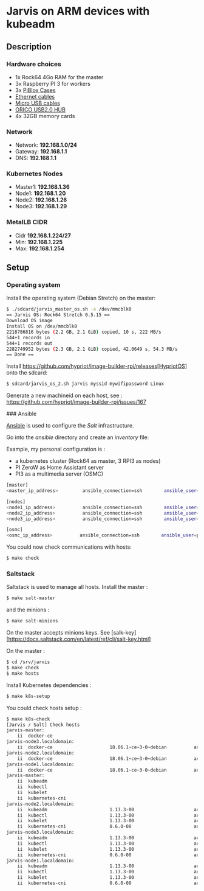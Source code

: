 # Jarvis on ARM devices with kubeadm

## Description

### Hardware choices

* 1x Rock64 4Go RAM for the master
* 3x Raspberry PI 3 for workers
* 3x [PiBlox Cases](https://www.amazon.com/gp/product/B017Z32E6M/ref=oh_aui_detailpage_o08_s00?ie=UTF8&psc=1)
* [Ethernet cables](https://www.amazon.com/gp/product/B0056ZSF74/ref=oh_aui_detailpage_o00_s00?ie=UTF8&psc=1)
* [Micro USB cables](https://www.amazon.com/gp/product/B01MRH8P7E/ref=oh_aui_detailpage_o00_s00?ie=UTF8&psc=1)
* [ORICO USB2.0 HUB](https://www.amazon.com/gp/product/B00JP47EFG/ref=oh_aui_detailpage_o00_s01?ie=UTF8&psc=1)
* 4x 32GB memory cards

### Network

* Network: **192.168.1.0/24**
* Gateway: **192.168.1.1**
* DNS: **192.168.1.1**

### Kubernetes Nodes

* Master1: **192.168.1.36**
* Node1: **192.168.1.20**
* Node2: **192.168.1.26**
* Node3: **192.168.1.29**

### MetalLB CIDR

* Cidr **192.168.1.224/27**
* Min: **192.168.1.225**
* Max: **192.168.1.254**

## Setup

### Operating system

Install the operating system (Debian Stretch) on the master:

```bash
$ ./sdcard/jarvis_master_os.sh -s /dev/mmcblk0
== Jarvis OS: Rock64 Stretch 0.5.15 ==
Download OS image
Install OS on /dev/mmcblk0
2218786816 bytes (2.2 GB, 2.1 GiB) copied, 10 s, 222 MB/s
544+1 records in
544+1 records out
2282749952 bytes (2.3 GB, 2.1 GiB) copied, 42.0649 s, 54.3 MB/s
== Done ==
```

Install https://github.com/hypriot/image-builder-rpi/releases[HypriotOS] onto
the sdcard:

```bash
$ sdcard/jarvis_os_2.sh jarvis myssid mywifipassword Linux
```

Generate a new machineid on each host, see : https://github.com/hypriot/image-builder-rpi/issues/167

### Ansible

[Ansible][ansible] is used to configure the *Salt* infrastructure.

Go into the *ansible* directory and create an *inventory* file:

Example, my personal configuration is :

* a kubernetes cluster (Rock64 as master, 3 RPI3 as nodes)
* PI ZeroW as Home Assistant server
* PI3 as a multimedia server (OSMC)

```bash
[master]
<master_ip_address>         ansible_connection=ssh        ansible_user=pirate

[nodes]
<node1_ip_address>          ansible_connection=ssh        ansible_user=pirate
<node2_ip_address>          ansible_connection=ssh        ansible_user=pirate
<node3_ip_address>          ansible_connection=ssh        ansible_user=pirate

[osmc]
<osmc_ip_address>          ansible_connection=ssh        ansible_user=pirate
```

You could now check communications with hosts:

```bash
$ make check
```

[ansible]: https://www.ansible.com/

### Saltstack

Saltstack is used to manage all hosts.
Install the master :

```bash
$ make salt-master
```

and the minions :

```bash
$ make salt-minions
```

On the master accepts minions keys. See [salk-key][https://docs.saltstack.com/en/latest/ref/cli/salt-key.html]

On the master :

```bash
$ cd /srv/jarvis
$ make check
$ make hosts
```

Install Kubernetes dependencies :

```bash
$ make k8s-setup
```

You could check hosts setup :

```bash
$ make k8s-check
[Jarvis / Salt] Check hosts
jarvis-master:
    ii  docker-ce                                                       18.06.1~ce~3-0~ubuntu                    arm64        Docker: the open-source application container engine
jarvis-node3.localdomain:
    ii  docker-ce                     18.06.1~ce~3-0~debian          arm64        Docker: the open-source application container engine
jarvis-node2.localdomain:
    ii  docker-ce                     18.06.1~ce~3-0~debian          arm64        Docker: the open-source application container engine
jarvis-node1.localdomain:
    ii  docker-ce                     18.06.1~ce~3-0~debian          arm64        Docker: the open-source application container engine
jarvis-master:
    ii  kubeadm                                                         1.13.3-00                                arm64        Kubernetes Cluster Bootstrapping Tool
    ii  kubectl                                                         1.13.3-00                                arm64        Kubernetes Command Line Tool
    ii  kubelet                                                         1.13.3-00                                arm64        Kubernetes Node Agent
    ii  kubernetes-cni                                                  0.6.0-00                                 arm64        Kubernetes CNI
jarvis-node2.localdomain:
    ii  kubeadm                       1.13.3-00                      arm64        Kubernetes Cluster Bootstrapping Tool
    ii  kubectl                       1.13.3-00                      arm64        Kubernetes Command Line Tool
    ii  kubelet                       1.13.3-00                      arm64        Kubernetes Node Agent
    ii  kubernetes-cni                0.6.0-00                       arm64        Kubernetes CNI
jarvis-node3.localdomain:
    ii  kubeadm                       1.13.3-00                      arm64        Kubernetes Cluster Bootstrapping Tool
    ii  kubectl                       1.13.3-00                      arm64        Kubernetes Command Line Tool
    ii  kubelet                       1.13.3-00                      arm64        Kubernetes Node Agent
    ii  kubernetes-cni                0.6.0-00                       arm64        Kubernetes CNI
jarvis-node1.localdomain:
    ii  kubeadm                       1.13.3-00                      arm64        Kubernetes Cluster Bootstrapping Tool
    ii  kubectl                       1.13.3-00                      arm64        Kubernetes Command Line Tool
    ii  kubelet                       1.13.3-00                      arm64        Kubernetes Node Agent
    ii  kubernetes-cni                0.6.0-00                       arm64        Kubernetes CNI
```



